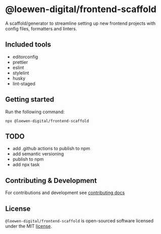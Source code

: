 # @loewen-digital/frontend-scaffold

A scaffold/generator to streamline setting up new frontend projects with config files, formatters and linters.

## Included tools

-   editorconfig
-   prettier
-   eslint
-   stylelint
-   husky
-   lint-staged

## Getting started

Run the following command:

```
npx @loewen-digital/frontend-scaffold
```

## TODO

-   add .github actions to publish to npm
-   add semantic versioning
-   publish to npm
-   add npx task

## Contributing & Development

For contributions and development see [contributing docs](.github/CONTRIBUTING.md)

## License

`@loewen-digital/frontend-scaffold` is open-sourced software licensed under the MIT [license](LICENSE).
